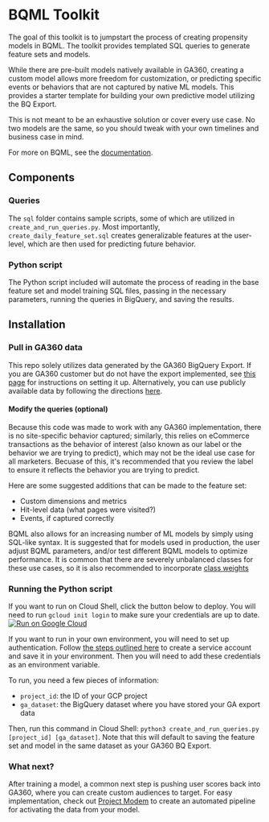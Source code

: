 # BQML Toolkit

The goal of this toolkit is to jumpstart the process of creating propensity
models in BQML. The toolkit provides templated SQL queries to generate feature
sets and models.

While there are pre-built models natively available in GA360, creating a custom
model allows more freedom for customization, or predicting specific events or
behaviors that are not captured by native ML models. This provides a starter
template for building your own predictive model utilizing the BQ Export.

This is not meant to be an exhaustive solution or cover every use case. No two
models are the same, so you should tweak with your own timelines and business
case in mind.

For more on BQML, see the
[documentation](https://cloud.google.com/bigquery-ml/docs).

## Components

### Queries

The `sql` folder contains sample scripts, some of which are utilized in `create_and_run_queries.py`.
Most importantly, `create_daily_feature_set.sql` creates generalizable features at the user-level,
which are then used for predicting future behavior. 

### Python script

The Python script included will automate the process of reading in the base
feature set and model training SQL files, passing in the necessary parameters,
running the queries in BigQuery, and saving the results.

## Installation

### Pull in GA360 data

This repo solely utilizes data generated by the GA360 BigQuery Export.
If you are GA360 customer but do not have the export implemented, see [this page](https://support.google.com/analytics/answer/3416092)
for instructions on setting it up.
Alternatively, you can use publicly available data by following the directions [here](https://support.google.com/analytics/answer/7586738).

#### Modify the queries (optional)

Because this code was made to work with any GA360 implementation, there is no
site-specific behavior captured; similarly, this relies on eCommerce 
transactions as the behavior of interest (also known as our label or the 
behavior we are trying to predict), which may not be the ideal use case for all
marketers. Becuase of this, it's recommended that you review the label to 
ensure it reflects the behavior you are trying to predict. 

Here are some suggested additions that can be made to the feature set:
- Custom dimensions and metrics
- Hit-level data (what pages were visited?)
- Events, if captured correctly

BQML also allows for an increasing number of ML models by simply using SQL-like syntax.
It is suggested that for models used in production, the user adjust BQML parameters,
and/or test different BQML models to optimize performance. It is common that there
are severely unbalanced classes for these use cases, so it is also recommended to incorporate
[class weights](https://cloud.google.com/bigquery-ml/docs/reference/standard-sql/bigqueryml-syntax-create#training_a_multiclass_logistic_regression_model_with_specified_weights)

### Running the Python script
If you want to run on Cloud Shell, click the button below to deploy. You will
need to run `gcloud init login` to make sure your credentials are up to date. 
[![Run on Google Cloud](https://deploy.cloud.run/button.svg)](https://deploy.cloud.run)

If you want to run in your own environment, you will need to set up
authentication. Follow [the steps outlined
here](https://cloud.google.com/docs/authentication/production#create_service_account) to create a service account and
save it in your environment. Then you will need to add these credentials as an
environment variable.

To run, you need a few pieces of information: 
* `project_id`: the ID of your GCP project 
* `ga_dataset`: the BigQuery dataset where you have stored your GA export data


Then, run this command in Cloud Shell: `python3 create_and_run_queries.py [project_id]
[ga_dataset]`. Note that this will default to saving the feature set and model in
the same dataset as your GA360 BQ Export.

### What next?
After training a model, a common next step is pushing user scores back into GA360, where you can create custom audiences to target. For easy implementation, check out
[Project Modem](https://github.com/google/modem) to create an
automated pipeline for activating the data from your model.
